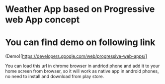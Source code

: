 # Weather App based on Progressive web App concept

# You can find demo on following link
(Demo)[https://developers.google.com/web/progressive-web-apps/]

You can load this url in chrome browser in andriod phone and add it to your
home screen from browser, so it will work as native app in android phones,
no need to install and download from play store.
